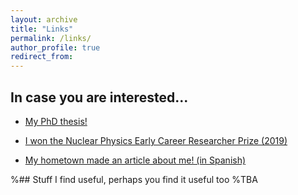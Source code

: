 ```yaml
---
layout: archive
title: "Links"
permalink: /links/
author_profile: true
redirect_from:
---
```


## In case you are interested...

* <a href="https://etheses.whiterose.ac.uk/28063/">My PhD thesis!</a>

* <a href="https://www.iop.org/physics-community/special-interest-groups/nuclear-physics-group/early-career-researcher-prize"> I won the Nuclear Physics Early Career Researcher Prize (2019)</a>

* <a href="https://www.gentedelpuerto.com/2021/01/26/4-602-antonio-marquez-romero-fisico-nuclear-en-eeuu/">My hometown made an article about me! (in Spanish)</a>


%## Stuff I find useful, perhaps you find it useful too
%TBA
